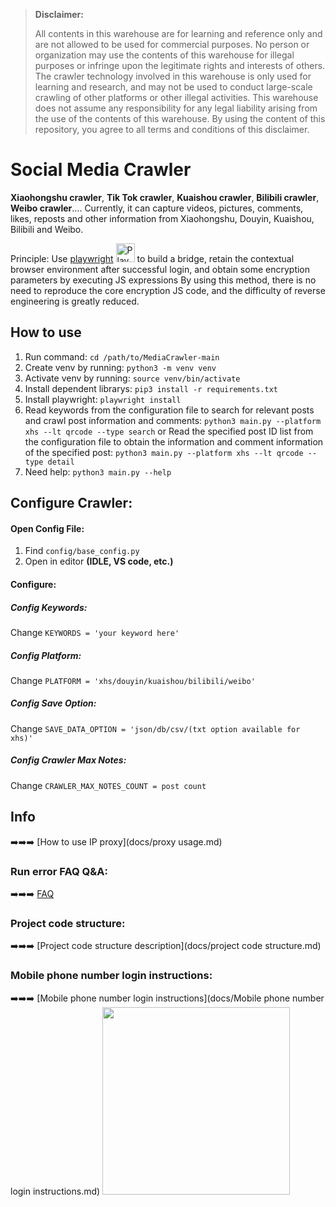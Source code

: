 > **Disclaimer:**
>
>All contents in this warehouse are for learning and reference only and are not allowed to be used for commercial purposes. No person or organization may use the contents of this warehouse for illegal purposes or infringe upon the legitimate rights and interests of others. The crawler technology involved in this warehouse is only used for learning and research, and may not be used to conduct large-scale crawling of other platforms or other illegal activities. This warehouse does not assume any responsibility for any legal liability arising from the use of the contents of this warehouse. By using the content of this repository, you agree to all terms and conditions of this disclaimer.
# **Social Media Crawler**

**Xiaohongshu crawler**, **Tik Tok crawler**, **Kuaishou crawler**, **Bilibili crawler**, **Weibo crawler**….
Currently, it can capture videos, pictures, comments, likes, reposts and other information from Xiaohongshu, Douyin, Kuaishou, Bilibili and Weibo.

Principle: Use [playwright](https://playwright.dev/) <img src="https://playwright.dev/img/playwright-logo.svg" alt="Playwright Logo" width="30"/>
 to build a bridge, retain the contextual browser environment after successful login, and obtain some encryption parameters by executing JS expressions
By using this method, there is no need to reproduce the core encryption JS code, and the difficulty of reverse engineering is greatly reduced.

## How to use

1.  Run command: `cd /path/to/MediaCrawler-main`
2.  Create venv by running: `python3 -m venv venv`
3.  Activate venv by running: `source venv/bin/activate`
4.  Install dependent librarys: `pip3 install -r requirements.txt`
5.  Install playwright: `playwright install`
6.  Read keywords from the configuration file to search for relevant posts and crawl post information and comments: `python3 main.py --platform xhs --lt qrcode --type search` or Read the specified post ID list from the configuration file to obtain the information and comment information of the specified post: `python3 main.py --platform xhs --lt qrcode --type detail`
7. Need help: `python3 main.py --help`
## Configure Crawler:
####      Open Config File: 
1. Find `config/base_config.py`
2. Open in editor **(IDLE, VS code, etc.)**
#### Configure:
##### Config Keywords:
Change `KEYWORDS = 'your keyword here'`
##### Config Platform:
Change `PLATFORM = 'xhs/douyin/kuaishou/bilibili/weibo'`
##### Config Save Option:
Change `SAVE_DATA_OPTION = 'json/db/csv/(txt option available for xhs)'` 
##### Config Crawler Max Notes:
 Change `CRAWLER_MAX_NOTES_COUNT = post count`
## Info
➡️➡️➡️ [How to use IP proxy](docs/proxy usage.md)

### Run error FAQ Q&A:
➡️➡️➡️ [FAQ](docs/FAQ.md)

### Project code structure:
➡️➡️➡️ [Project code structure description](docs/project code structure.md)

### Mobile phone number login instructions:
➡️➡️➡️ [Mobile phone number login instructions](docs/Mobile phone number login instructions.md)
<img src="https://i.ibb.co/W3yVXZK/Screenshot-2024-04-16-at-8-25-59-PM.png" width=300/>